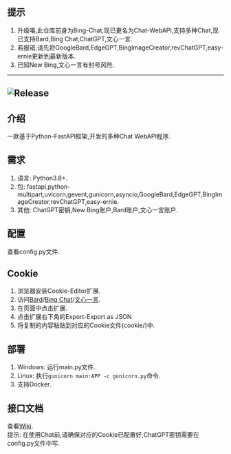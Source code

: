 ## 提示
1. 升级咯,此仓库前身为Bing-Chat,现已更名为Chat-WebAPI,支持多种Chat,现已支持Bard,Bing Chat,ChatGPT,文心一言.
2. 若报错,请先将GoogleBard,EdgeGPT,BingImageCreator,revChatGPT,easy-ernie更新到最新版本.
3. 已知New Bing,文心一言有封号风险.
---
![Release](https://img.shields.io/badge/Release-0.1.5-blue)
---
## 介绍
一款基于Python-FastAPI框架,开发的多种Chat WebAPI程序.
## 需求
1. 语言: Python3.8+.
2. 包: fastapi,python-multipart,uvicorn,gevent,gunicorn,asyncio,GoogleBard,EdgeGPT,BingImageCreator,revChatGPT,easy-ernie.
3. 其他: ChatGPT密钥,New Bing账户,Bard账户,文心一言账户.
## 配置
查看config.py文件.
## Cookie
1. 浏览器安装Cookie-Editor扩展.
2. 访问[Bard](https://bard.google.com)/[Bing Chat](https://www.bing.com/chat)/[文心一言](https://yiyan.baidu.com).
3. 在页面中点击扩展.
4. 点击扩展右下角的Export-Export as JSON
5. 将复制的内容粘贴到对应的Cookie文件(cookie/)中.
## 部署
1. Windows: 运行main.py文件.
2. Linux: 执行`gunicorn main:APP -c gunicorn.py`命令.
3. 支持Docker.
## 接口文档
查看[Wiki](https://github.com/XiaoXinYo/Chat-WebAPI/wiki).  
提示: 在使用Chat前,请确保对应的Cookie已配置好,ChatGPT密钥需要在config.py文件中写.